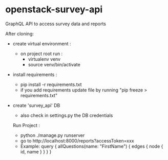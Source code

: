 # openstack-survey-api
GraphQL API to access survey data and reports

After cloning:

- create virtual environment :
  * on project root run : 
      - virtualenv venv
      - source venv/bin/activate
      
- install requirements : 
  * pip install -r requirements.txt
  * if you add requirements update file by running "pip freeze > requirements.txt"
  
- create 'survey_api' DB
  * also check in settings.py the DB credentials
  
  
  Run Project : 
  - python ./manage.py runserver
  - go to http://localhost:8000/reports?accessToken=xxx
  - Example: 
    query {
        allQuestions(name: "FirstName") {
            edges {
              node {
                id,
                name
              }
            }
        }
    }
